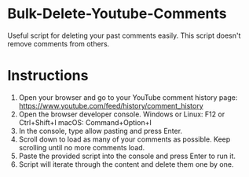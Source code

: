 # Bulk-Delete-Youtube-Comments
Useful script for deleting your past comments easily.
This script doesn't remove comments from others.

# Instructions
1. Open your browser and go to your YouTube comment history page:
   https://www.youtube.com/feed/history/comment_history
2. Open the browser developer console.
   Windows or Linux: F12 or Ctrl+Shift+I
   macOS: Command+Option+I
3. In the console, type allow pasting and press Enter.
4. Scroll down to load as many of your comments as possible. Keep scrolling until no more comments load.
5. Paste the provided script into the console and press Enter to run it.
6. Script will iterate through the content and delete them one by one.
